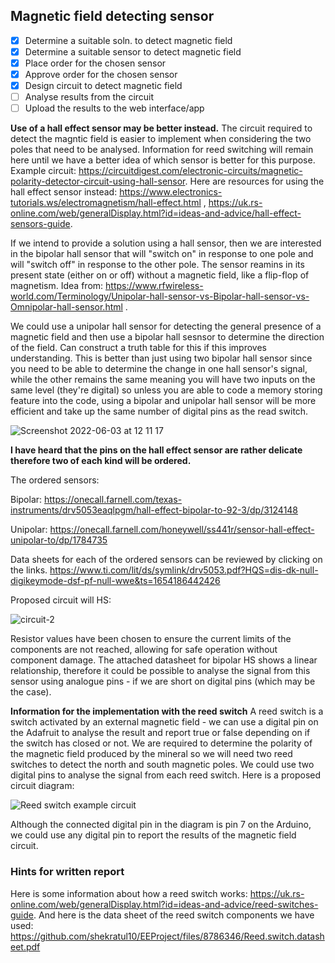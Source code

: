 ## Magnetic field detecting sensor

- [x] Determine a suitable soln. to detect magnetic field
- [x] Determine a suitable sensor to detect magnetic field
- [x] Place order for the chosen sensor
- [x] Approve order for the chosen sensor
- [x] Design circuit to detect magnetic field
- [ ] Analyse results from the circuit
- [ ] Upload the results to the web interface/app

**Use of a hall effect sensor may be better instead.**
The circuit required to detect the magntic field is easier to implement when considering the two poles that need to be analysed. Information for reed switching will remain here until we have a better idea of which sensor is better for this purpose. Example circuit: https://circuitdigest.com/electronic-circuits/magnetic-polarity-detector-circuit-using-hall-sensor. Here are resources for using the hall effect sensor instead: https://www.electronics-tutorials.ws/electromagnetism/hall-effect.html , https://uk.rs-online.com/web/generalDisplay.html?id=ideas-and-advice/hall-effect-sensors-guide.

If we intend to provide a solution using a hall sensor, then we are interested in the bipolar hall sensor that will "switch on" in response to one pole and will "switch off" in response to the other pole. The sensor reamins in its present state (either on or off) without a magnetic field, like a flip-flop of magnetism. Idea from: https://www.rfwireless-world.com/Terminology/Unipolar-hall-sensor-vs-Bipolar-hall-sensor-vs-Omnipolar-hall-sensor.html . 

We could use a unipolar hall sensor for detecting the general presence of a magnetic field and then use a bipolar hall sesnsor to determine the direction of the field. Can construct a truth table for this if this improves understanding. This is better than just using two bipolar hall sensor since you need to be able to determine the change in one hall sensor's signal, while the other remains the same meaning you will have two inputs on the same level (they're digital) so unless you are able to code a memory storing feature into the code, using a bipolar and unipolar hall sensor will be more efficient and take up the same number of digital pins as the read switch. 

![Screenshot 2022-06-03 at 12 11 17](https://user-images.githubusercontent.com/106095203/171843051-7bf609bd-7622-4e34-9223-2bce74ee30bd.png)

**I have heard that the pins on the hall effect sensor are rather delicate therefore two of each kind will be ordered.**

The ordered sensors:

Bipolar: https://onecall.farnell.com/texas-instruments/drv5053eaqlpgm/hall-effect-bipolar-to-92-3/dp/3124148

Unipolar: https://onecall.farnell.com/honeywell/ss441r/sensor-hall-effect-unipolar-to/dp/1784735 

Data sheets for each of the ordered sensors can be reviewed by clicking on the links. 
https://www.ti.com/lit/ds/symlink/drv5053.pdf?HQS=dis-dk-null-digikeymode-dsf-pf-null-wwe&ts=1654186442426 

Proposed circuit will HS: 

![circuit-2](https://user-images.githubusercontent.com/106095203/171848226-dc738b46-7dbd-4f10-a798-017f355e1281.png)

Resistor values have been chosen to ensure the current limits of the components are not reached, allowing for safe operation without component damage. The attached datasheet for bipolar HS shows a linear relationship, therefore it could be possible to analyse the signal from this sensor using analogue pins - if we are short on digital pins (which may be the case). 


**Information for the implementation with the reed switch**
A reed switch is a switch activated by an external magnetic field - we can use a digital pin on the Adafruit to analyse the result and report true or false depending on if the switch has closed or not. We are required to determine the polarity of the magnetic field produced by the mineral so we will need two reed switches to detect the north and south magnetic poles. We could use two digital pins to analyse the signal from each reed switch. Here is a proposed circuit diagram:

![Reed switch example circuit](https://user-images.githubusercontent.com/106095203/171034722-02680c6b-d5df-4026-82c3-d38e3c634189.png)

Although the connected digital pin in the diagram is pin 7 on the Arduino, we could use any digital pin to report the results of the magnetic field circuit.

### Hints for written report
Here is some information about how a reed switch works: https://uk.rs-online.com/web/generalDisplay.html?id=ideas-and-advice/reed-switches-guide. 
And here is the data sheet of the reed switch components we have used: https://github.com/shekratul10/EEProject/files/8786346/Reed.switch.datasheet.pdf

